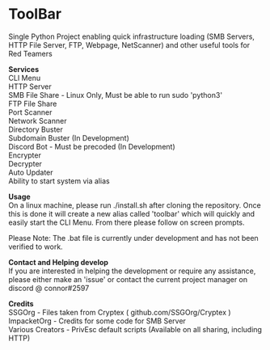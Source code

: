 # ToolBar
Single Python Project enabling quick infrastructure loading (SMB Servers, HTTP File Server, FTP, Webpage, NetScanner) and other useful tools for Red Teamers

**Services** \
CLI Menu  \
HTTP Server \
SMB File Share - Linux Only, Must be able to run sudo 'python3' \
FTP File Share  \
Port Scanner  \
Network Scanner \
Directory Buster \
Subdomain Buster (In Development) \
Discord Bot - Must be precoded (In Development) \
Encrypter  \
Decrypter \
Auto Updater \
Ability to start system via alias

**Usage** \
On a linux machine, please run ./install.sh after cloning the repository. Once this is done it will create a new alias called 'toolbar' which will quickly and easily start the CLI Menu. From there please follow on screen prompts. 

Please Note: The .bat file is currently under development and has not been verified to work. 

**Contact and Helping develop** \
If you are interested in helping the development or require any assistance, please either make an 'issue' or contact the current project manager on discord @ connor#2597

**Credits** \
SSGOrg - Files taken from Cryptex ( github.com/SSGOrg/Cryptex ) \
ImpacketOrg - Credits for some code for SMB Server \
Various Creators - PrivEsc default scripts (Available on all sharing, including HTTP)
